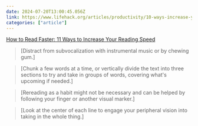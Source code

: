 ```yaml
---
date: 2024-07-20T13:00:45.056Z
link: https://www.lifehack.org/articles/productivity/10-ways-increase-your-reading-speed.html#1-stop-the-inner-monologue
categories: ["article"]
---
```

[How to Read Faster: 11 Ways to Increase Your Reading Speed](https://www.lifehack.org/articles/productivity/10-ways-increase-your-reading-speed.html#1-stop-the-inner-monologue)

> [Distract from subvocalization with instrumental music or by chewing gum.]

> [Chunk a few words at a time, or vertically divide the text into three sections to try and take in groups of words, covering what's upcoming if needed.]

> [Rereading as a habit might not be necessary and can be helped by following your finger or another visual marker.]

> [Look at the center of each line to engage your peripheral vision into taking in the whole thing.]
